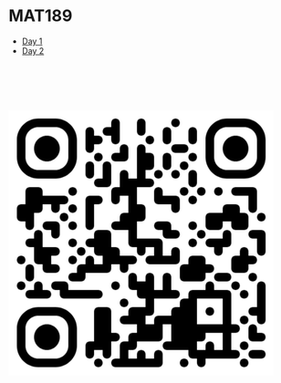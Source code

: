 # MAT189



- [Day 1](https://github.com/kybr/MAT189/blob/main/Day-1.md)
- [Day 2](https://github.com/kybr/MAT189/blob/main/Day-2.md)





<br/><br/><br/><br/>



<img src="github.com-kybr-MAT189.png" style="zoom:50%;" />
